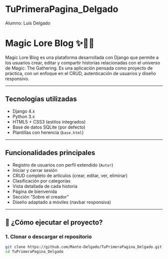 # TuPrimeraPagina_Delgado

Alumno: Luis Delgado

# Magic Lore Blog ✨🧙‍♂️

Magic Lore Blog es una plataforma desarrollada con Django que permite a los usuarios crear, editar y compartir historias relacionadas con el universo de Magic: The Gathering. Es una aplicación pensada como proyecto de práctica, con un enfoque en el CRUD, autenticación de usuarios y diseño responsivo.

---

## Tecnologías utilizadas

- Django 4.x
- Python 3.x
- HTML5 + CSS3 (estilos integrados)
- Base de datos SQLite (por defecto)
- Plantillas con herencia (`base.html`)

---

## Funcionalidades principales

- Registro de usuarios con perfil extendido (`Autor`)
- Iniciar y cerrar sesión
- CRUD completo de artículos (crear, editar, ver, eliminar)
- Clasificación por categorías
- Vista detallada de cada historia
- Página de bienvenida
- Sección “Sobre el creador”
- Diseño adaptado a móviles (navbar responsiva)

---

## 🚀 ¿Cómo ejecutar el proyecto?

### 1. Clonar o descargar el repositorio

```bash
git clone https://github.com/Mante-Delgado/TuPrimeraPagina_Delgado.git
cd TuPrimeraPagina_Delgado
